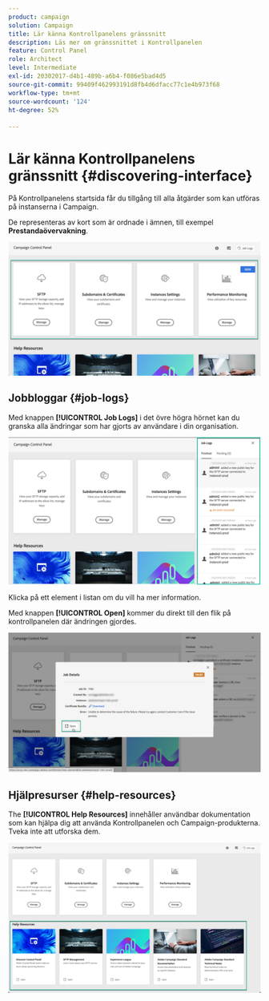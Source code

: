 ```yaml
---
product: campaign
solution: Campaign
title: Lär känna Kontrollpanelens gränssnitt
description: Läs mer om gränssnittet i Kontrollpanelen
feature: Control Panel
role: Architect
level: Intermediate
exl-id: 20302017-d4b1-489b-a6b4-f086e5bad4d5
source-git-commit: 99409f462993191d8fb4d6dfacc77c1e4b973f68
workflow-type: tm+mt
source-wordcount: '124'
ht-degree: 52%

---
```


# Lär känna Kontrollpanelens gränssnitt {#discovering-interface}

På Kontrollpanelens startsida får du tillgång till alla åtgärder som kan utföras på instanserna i Campaign.

De representeras av kort som är ordnade i ämnen, till exempel **Prestandaövervakning**.

<!--With upcoming Campaign releases, more topics and cards will be made available.-->

![](assets/control_panel_interface.png)

## Jobbloggar {#job-logs}

Med knappen **[!UICONTROL Job Logs]** i det övre högra hörnet kan du granska alla ändringar som har gjorts av användare i din organisation.

![](assets/control_panel_interface2.png)

Klicka på ett element i listan om du vill ha mer information.

Med knappen **[!UICONTROL Open]** kommer du direkt till den flik på kontrollpanelen där ändringen gjordes.

![](assets/control_panel_logdetails.png)

## Hjälpresurser {#help-resources}

The **[!UICONTROL Help Resources]** innehåller användbar dokumentation som kan hjälpa dig att använda Kontrollpanelen och Campaign-produkterna. Tveka inte att utforska dem.

![](assets/helpresources.png)
